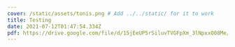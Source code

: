 ```yaml
---
cover: /static/assets/tonis.png # Add ../../static/ for it to work
title: Testing
date: 2021-07-12T01:47:54.334Z
pdf: https://drive.google.com/file/d/15jEeUP5rSiluvTVGFpXm_3lNpxxO08Me/view
---
```


